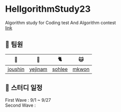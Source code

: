 # HellgorithmStudy23
Algorithm study for Coding test And Algorithm contest
<br>
[link](https://www.acmicpc.net/group/18778)

## 👥 팀원

| 🐻 | 🐹 | 🐈 | 🐱 |
|:---:|:---:|:---:|:---:|
| [joushin](https://github.com/Hawardshin) | [yejinam](https://github.com/saltwoodYJ) | [sohlee](https://github.com/aeyongdodam) | [mkwon](https://github.com/mingi1123) |

## 📅 스터디 일정
First Wave : 9/1 ~ 9/27 <br>
Second Wave : 
